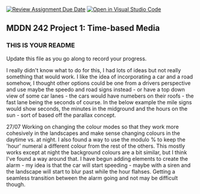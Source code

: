 [![Review Assignment Due Date](https://classroom.github.com/assets/deadline-readme-button-24ddc0f5d75046c5622901739e7c5dd533143b0c8e959d652212380cedb1ea36.svg)](https://classroom.github.com/a/JAZAP9dv)
[![Open in Visual Studio Code](https://classroom.github.com/assets/open-in-vscode-718a45dd9cf7e7f842a935f5ebbe5719a5e09af4491e668f4dbf3b35d5cca122.svg)](https://classroom.github.com/online_ide?assignment_repo_id=11439596&assignment_repo_type=AssignmentRepo)
## MDDN 242 Project 1: Time-based Media  

### THIS IS YOUR README

Update this file as you go along to record your progress.

I really didn't know what to do for this, I had lots of ideas but not really something that would work. I like the idea of incorporating a car and a road somehow, I thought other options could be one from a drivers perspective and use maybe the speedo and road signs instead - or have a top down view of some car lanes - the cars would have numebers on their roofs - the fast lane being the seconds of course. In the below example the mile signs would show seconds, the minutes in the midground and the hours on the sun - sort of based off the parallax concept.

27/07
Working on changing the colour modes so that they work more cohesively in the landscapes and make sense changing colours in the daytime vs. at night.
I also found a way to use the modulo % to keep the 'hour' numeral a different colour from the rest of the others. This mostly works except at night the background colours are a bit similar, but I think I've found a way around that.
I have begun adding elements to create the alarm - my idea is that the car will start speeding - maybe with a siren and the landscape will start to blur past while the hour flahses. Getting a seamless transition between the alarm going and not may be difficult though.